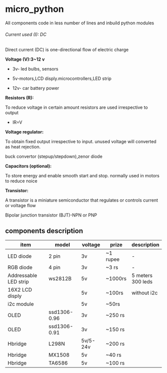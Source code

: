 # micro_python

All components code in less number of lines and inbuild python modules

###### Current used (I): DC

Direct current (DC) is one-directional flow of electric charge

**Voltage (V):3~12 v**

* 3v- led bulbs, sensors
* 5v-motors,LCD disply.microcontrollers,LED strip

* 12v- car battery power

**Resistors (R):**

To reduce  voltage in certain amount resistors are used irrespective to output

* IR=V

**Voltage regulator:**

To obtain fixed output irrespective to input. unused voltage will converted as heat rejection.

buck convertor (stepup/stepdown),zenor diode

**Capacitors (optional):**

To store energy and enable smooth start and stop. normally used in motors to reduce noice

**Transistor:**

A transistor is a miniature semiconductor that regulates or controls current or voltage flow

Bipolar junction transistor (BJT)-NPN or PNP

## components description

| item                  | model        | voltage  | prize    | description            |
| --------------------- | ------------ | -------- | -------- | ---------------------- |
| LED diode             | 2 pin        | 3v       | ~1 rupee | -                      |
| RGB diode             | 4 pin        | 3v       | ~3 rs    | -                      |
| Addressable LED strip | ws2812B      | 5v       | ~1000rs  | 5 meters<br />300 leds |
| 16X2 LCD disply       |              | 5v       | ~100rs   | without i2c            |
| i2c module            |              | 5v       | ~50rs    |                        |
| OLED                  | ssd1306-0.96 | 3v       | ~250 rs  |                        |
| OLED                  | ssd1306-0.91 | 3v       | ~150 rs  |                        |
| Hbridge               | L298N        | 5v/5-24v | ~200 rs  |                        |
| Hbridge               | MX1508       | 5v       | ~40 rs   |                        |
| Hbridge               | TA6586       | 5v       | ~100 rs  |                        |
